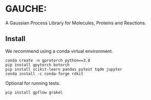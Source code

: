 # GAUCHE: 
A Gaussian Process Library for Molecules, Proteins and Reactions.

## Install

We recommend using a conda virtual environment.

```
conda create -n gprotorch python==3.8
pip install gpytorch botorch
pip install scikit-learn pandas pytest tqdm jupyter
conda install -c conda-forge rdkit
```

Optional for running tests.

```
pip install gpflow grakel
```

